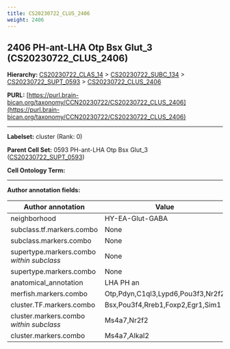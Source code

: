 ```yaml
---
title: CS20230722_CLUS_2406
weight: 2406
---
```

## 2406 PH-ant-LHA Otp Bsx Glut_3 (CS20230722_CLUS_2406)
<b>Hierarchy: </b>
[CS20230722_CLAS_14](../CS20230722_CLAS_14) >
[CS20230722_SUBC_134](../CS20230722_SUBC_134) >
[CS20230722_SUPT_0593](../CS20230722_SUPT_0593) >
[CS20230722_CLUS_2406](../CS20230722_CLUS_2406)

**PURL:** [https://purl.brain-bican.org/taxonomy/CCN20230722/CS20230722_CLUS_2406](https://purl.brain-bican.org/taxonomy/CCN20230722/CS20230722_CLUS_2406)

---


**Labelset:** cluster (Rank: 0)

**Parent Cell Set:** 0593 PH-ant-LHA Otp Bsx Glut_3 ([CS20230722_SUPT_0593](../CS20230722_SUPT_0593))



**Cell Ontology Term:** 

[MARKER GENES.]: #


---

[TRANSFERRED ANNOTATIONS.]: #


[AUTHOR ANNOTATION FIELDS.]: #


**Author annotation fields:**

| Author annotation | Value |
|-------------------|-------|
|neighborhood|HY-EA-Glut-GABA|
|subclass.tf.markers.combo|None|
|subclass.markers.combo|None|
|supertype.markers.combo _within subclass_|None|
|supertype.markers.combo|None|
|anatomical_annotation|LHA PH an|
|merfish.markers.combo|Otp,Pdyn,C1ql3,Lypd6,Pou3f3,Nr2f2|
|cluster.TF.markers.combo|Bsx,Pou3f4,Rreb1,Foxp2,Egr1,Sim1|
|cluster.markers.combo _within subclass_|Ms4a7,Nr2f2|
|cluster.markers.combo|Ms4a7,Alkal2|
